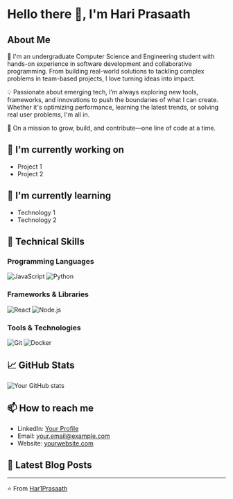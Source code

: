 # Hello there 👋, I'm Hari Prasaath

## About Me
👋 I'm an undergraduate Computer Science and Engineering student with hands-on experience in software development and collaborative programming. From building real-world solutions to tackling complex problems in team-based projects, I love turning ideas into impact.

💡 Passionate about emerging tech, I’m always exploring new tools, frameworks, and innovations to push the boundaries of what I can create. Whether it's optimizing performance, learning the latest trends, or solving real user problems, I'm all in.

🚀 On a mission to grow, build, and contribute—one line of code at a time.

## 🔭 I'm currently working on
- Project 1
- Project 2

## 🌱 I'm currently learning
- Technology 1
- Technology 2

## 💼 Technical Skills
### Programming Languages
![JavaScript](https://img.shields.io/badge/-JavaScript-F7DF1E?style=flat-square&logo=javascript&logoColor=black)
![Python](https://img.shields.io/badge/-Python-3776AB?style=flat-square&logo=python&logoColor=white)
<!-- Add more languages -->

### Frameworks & Libraries
![React](https://img.shields.io/badge/-React-61DAFB?style=flat-square&logo=react&logoColor=black)
![Node.js](https://img.shields.io/badge/-Node.js-339933?style=flat-square&logo=node.js&logoColor=white)
<!-- Add more frameworks -->

### Tools & Technologies
![Git](https://img.shields.io/badge/-Git-F05032?style=flat-square&logo=git&logoColor=white)
![Docker](https://img.shields.io/badge/-Docker-2496ED?style=flat-square&logo=docker&logoColor=white)
<!-- Add more tools -->

## 📈 GitHub Stats
![Your GitHub stats](https://github-readme-stats.vercel.app/api?username=Har1Prasaath&show_icons=true&theme=radical)

## 📫 How to reach me
- LinkedIn: [Your Profile](https://linkedin.com/in/yourprofile)
- Email: your.email@example.com
- Website: [yourwebsite.com](https://yourwebsite.com)

## 📝 Latest Blog Posts
<!-- BLOG-POST-LIST:START -->
<!-- BLOG-POST-LIST:END -->

---
⭐️ From [Har1Prasaath](https://github.com/Har1Prasaath)